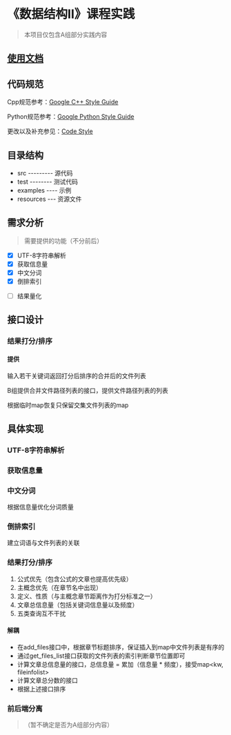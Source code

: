 # 《数据结构Ⅱ》课程实践

> 本项目仅包含A组部分实践内容


## [使用文档](./DOC.md)


## 代码规范

Cpp规范参考：[Google C++ Style Guide](https://google.github.io/styleguide/cppguide.html)

Python规范参考：[Google Python Style Guide](https://google.github.io/styleguide/pyguide.html)

更改以及补充参见：[Code Style](./CODESTYLE.md)


## 目录结构
* src --------- 源代码
* test -------- 测试代码
* examples ---- 示例
* resources --- 资源文件


## 需求分析

> 需要提供的功能（不分前后）

+ [x] UTF-8字符串解析
+ [x] 获取信息量
+ [x] 中文分词
+ [x] 倒排索引
* [ ] 结果量化


## 接口设计

### 结果打分/排序

#### 提供

输入若干关键词返回打分后排序的合并后的文件列表

B组提供合并文件路径列表的接口，提供文件路径列表的列表

根据临时map恢复只保留交集文件列表的map

## 具体实现

### UTF-8字符串解析

### 获取信息量

### 中文分词

根据信息量优化分词质量

### 倒排索引

建立词语与文件列表的关联

### 结果打分/排序

1. 公式优先（包含公式的文章也提高优先级）
1. 主概念优先（在章节名中出现）
1. 定义、性质（与主概念章节距离作为打分标准之一）
1. 文章总信息量（包括关键词信息量以及频度）
1. 五类查询互不干扰

#### 解耦

* 在add_files接口中，根据章节标题排序，保证插入到map中文件列表是有序的
* 通过get_files_list接口获取的文件列表的索引判断章节位置即可
* 计算文章总信息量的接口，总信息量 = 累加（信息量 * 频度），接受map<kw, fileinfolist>
* 计算文章总分数的接口
* 根据上述接口排序

### 前后端分离

> （暂不确定是否为A组部分内容）

